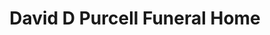 ---
title: "David D Purcell Funeral Home"
url: /troy/david-d-purcell-funeral-home/
shop: Bestattungen
---